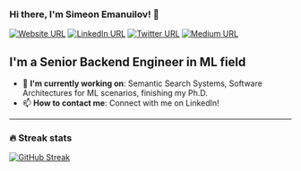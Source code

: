 ### Hi there, I'm Simeon Emanuilov! 👋

[![Website URL](https://img.shields.io/badge/website-Check_it_out-yellow?logo=adguard&style=for-the-badge)](https://unfoldai.com/)
[![LinkedIn URL](https://img.shields.io/badge/LinkedIn-Connect-blue?logo=linkedin&style=for-the-badge)](https://www.linkedin.com/in/simeon-emanuilov/)
[![Twitter URL](https://img.shields.io/badge/Twitter-Follow-blue?logo=twitter&style=for-the-badge)](https://twitter.com/s_emanuilov)
[![Medium URL](https://img.shields.io/badge/Medium-Follow-black?logo=medium&style=for-the-badge)](https://medium.com/@simeon.emanuilov)


## **I'm a Senior Backend Engineer in ML field**

- 🎯 **I'm currently working on**: Semantic Search Systems, Software Architectures for ML scenarios, finishing my Ph.D.
- 📫 **How to contact me**: Connect with me on LinkedIn!

<hr/>


### 🔥 Streak stats

[![GitHub Streak](https://github-readme-streak-stats.herokuapp.com/?user=s-emanuilov&theme=dark)](https://git.io/streak-stats)

